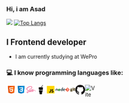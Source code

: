 ### Hi, i am Asad

![](http://github-profile-summary-cards.vercel.app/api/cards/profile-details?username=yaahaablyaa&theme=github_dark) [![Top Langs](https://github-readme-stats.vercel.app/api/top-langs/?username=yaahaablyaa&theme=tokyonight)](https://github.com/anuraghazra/github-readme-stats)

## I Frontend developer
- I am currently studying at WePro

### 💻 I know programming languages ​​like:
<img align="left" alt="HTML5" width="26px" src="./src/img/html.svg" />
<img align="left" alt="CSS3" width="26px" src="./src/img/css.svg" />
<img align="left" alt="Sass" width="26px" src="./src/img/sass.svg" />
<img align="left" alt="Gulp" width="26px" src="./src/img/gulpb.svg" />
<img align="left" alt="JavaScript" width="26px" src="./src/img/jsb.svg"  />
<img align="left" alt="Node.js" width="26px" src="./src/img/nodejs.svg" />
<img align="left" alt="Git" width="26px" src="https://raw.githubusercontent.com/github/explore/80688e429a7d4ef2fca1e82350fe8e3517d3494d/topics/git/git.png" />
<img align="left" alt="GitHub" width="26px" src="https://raw.githubusercontent.com/github/explore/78df643247d429f6cc873026c0622819ad797942/topics/github/github.png" />
<img align="left" alt="Vite" width="26px" src="https://www.svgrepo.com/show/354521/vitejs.svg" />
